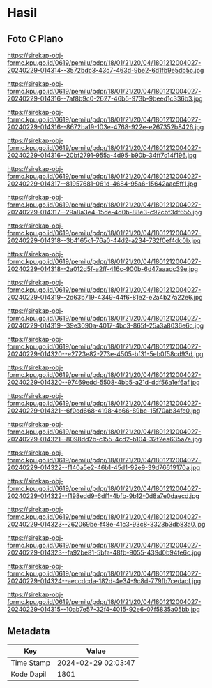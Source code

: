 # Hasil

## Foto C Plano

https://sirekap-obj-formc.kpu.go.id/0619/pemilu/pdpr/18/01/21/20/04/1801212004027-20240229-014314--3572bdc3-43c7-463d-9be2-6d1fb9e5db5c.jpg

https://sirekap-obj-formc.kpu.go.id/0619/pemilu/pdpr/18/01/21/20/04/1801212004027-20240229-014316--7af8b9c0-2627-46b5-973b-9beed1c336b3.jpg

https://sirekap-obj-formc.kpu.go.id/0619/pemilu/pdpr/18/01/21/20/04/1801212004027-20240229-014316--8672ba19-103e-4768-922e-e267352b8426.jpg

https://sirekap-obj-formc.kpu.go.id/0619/pemilu/pdpr/18/01/21/20/04/1801212004027-20240229-014316--20bf2791-955a-4d95-b90b-34ff7c14f196.jpg

https://sirekap-obj-formc.kpu.go.id/0619/pemilu/pdpr/18/01/21/20/04/1801212004027-20240229-014317--81957681-061d-4684-95a6-15642aac5ff1.jpg

https://sirekap-obj-formc.kpu.go.id/0619/pemilu/pdpr/18/01/21/20/04/1801212004027-20240229-014317--29a8a3e4-15de-4d0b-88e3-c92cbf3df655.jpg

https://sirekap-obj-formc.kpu.go.id/0619/pemilu/pdpr/18/01/21/20/04/1801212004027-20240229-014318--3b4165c1-76a0-44d2-a234-732f0ef4dc0b.jpg

https://sirekap-obj-formc.kpu.go.id/0619/pemilu/pdpr/18/01/21/20/04/1801212004027-20240229-014318--2a012d5f-a2ff-416c-900b-6d47aaadc39e.jpg

https://sirekap-obj-formc.kpu.go.id/0619/pemilu/pdpr/18/01/21/20/04/1801212004027-20240229-014319--2d63b719-4349-44f6-81e2-e2a4b27a22e6.jpg

https://sirekap-obj-formc.kpu.go.id/0619/pemilu/pdpr/18/01/21/20/04/1801212004027-20240229-014319--39e3090a-4017-4bc3-865f-25a3a8036e6c.jpg

https://sirekap-obj-formc.kpu.go.id/0619/pemilu/pdpr/18/01/21/20/04/1801212004027-20240229-014320--e2723e82-273e-4505-bf31-5eb0f58cd93d.jpg

https://sirekap-obj-formc.kpu.go.id/0619/pemilu/pdpr/18/01/21/20/04/1801212004027-20240229-014320--97469edd-5508-4bb5-a21d-ddf56a1ef6af.jpg

https://sirekap-obj-formc.kpu.go.id/0619/pemilu/pdpr/18/01/21/20/04/1801212004027-20240229-014321--6f0ed668-4198-4b66-89bc-15f70ab34fc0.jpg

https://sirekap-obj-formc.kpu.go.id/0619/pemilu/pdpr/18/01/21/20/04/1801212004027-20240229-014321--8098dd2b-c155-4cd2-b104-32f2ea635a7e.jpg

https://sirekap-obj-formc.kpu.go.id/0619/pemilu/pdpr/18/01/21/20/04/1801212004027-20240229-014322--f140a5e2-46b1-45d1-92e9-39d76619170a.jpg

https://sirekap-obj-formc.kpu.go.id/0619/pemilu/pdpr/18/01/21/20/04/1801212004027-20240229-014322--f198edd9-6df1-4bfb-9b12-0d8a7e0daecd.jpg

https://sirekap-obj-formc.kpu.go.id/0619/pemilu/pdpr/18/01/21/20/04/1801212004027-20240229-014323--262069be-f48e-41c3-93c8-3323b3db83a0.jpg

https://sirekap-obj-formc.kpu.go.id/0619/pemilu/pdpr/18/01/21/20/04/1801212004027-20240229-014323--fa92be81-5bfa-48fb-9055-439d0b94fe6c.jpg

https://sirekap-obj-formc.kpu.go.id/0619/pemilu/pdpr/18/01/21/20/04/1801212004027-20240229-014324--aeccdcda-182d-4e34-9c8d-779fb7cedacf.jpg

https://sirekap-obj-formc.kpu.go.id/0619/pemilu/pdpr/18/01/21/20/04/1801212004027-20240229-014315--10ab7e57-32f4-4015-92e6-07f5835a05bb.jpg


## Metadata

| Key        | Value               |
| ---------- | ------------------- |
| Time Stamp | 2024-02-29 02:03:47 |
| Kode Dapil | 1801                |



